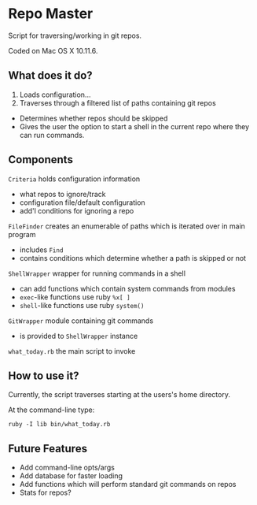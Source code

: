 # Repo Master #

Script for traversing/working in git repos.

Coded on Mac OS X 10.11.6.

## What does it do? ##

1. Loads configuration...
2. Traverses through a filtered list of paths containing git repos
  - Determines whether repos should be skipped
  - Gives the user the option to start a shell in the current repo where they can run commands.

## Components ##

`Criteria` holds configuration information
  - what repos to ignore/track
  - configuration file/default configuration
  - add'l conditions for ignoring a repo

`FileFinder` creates an enumerable of paths which is iterated over in main program
  - includes `Find`
  - contains conditions which determine whether a path is skipped or not

`ShellWrapper` wrapper for running commands in a shell
  - can add functions which contain system commands from modules
  - `exec`-like functions use ruby `%x[ ]`
  - `shell`-like functions use ruby `system()`

`GitWrapper` module containing git commands
  - is provided to `ShellWrapper` instance

`what_today.rb` the main script to invoke

## How to use it? ##

Currently, the script traverses starting at the users's home directory.

At the command-line type:

```
ruby -I lib bin/what_today.rb
```

## Future Features ##

- Add command-line opts/args
- Add database for faster loading
- Add functions which will perform standard git commands on repos
- Stats for repos?
